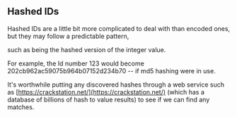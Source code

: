 
## **Hashed IDs**

Hashed IDs are a little bit more complicated to deal with than encoded ones, but they may follow a predictable pattern,


such as being the hashed version of the integer value. 


For example, the Id number 123 would become 202cb962ac59075b964b07152d234b70 -- if md5 hashing were in use.


It's worthwhile putting any discovered hashes through a web service such as [https://crackstation.net/](https://crackstation.net/) (which has a database of billions of hash to value results) to see if we can find any matches.